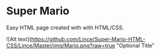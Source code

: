 # Super Mario
Easy HTML page created with with HTML/CSS.

![Alt text](https://github.com/Ljnce/Super-Mario-HTML-CSS/Ljnce/Master/img/Mario.png?raw=true "Optional Title"
